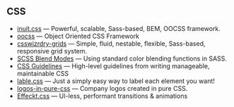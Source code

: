 ## CSS

- [inuit.css](https://github.com/csswizardry/inuit.css) — Powerful, scalable, Sass-based, BEM, OOCSS framework.
- [oocss](https://github.com/stubbornella/oocss) — Object Oriented CSS Framework
- [csswizrdry-grids](https://github.com/csswizardry/csswizardry-grids) — Simple, fluid, nestable, flexible, Sass-based, responsive grid system.
- [SCSS Blend Modes](https://github.com/heygrady/scss-blend-modes) — Using standard color blending functions in SASS.
- [CSS Guidelines](https://github.com/csswizardry/CSS-Guidelines) — High-level guidelines from writing manageable, maintainable CSS
- [lable.css](https://github.com/usablica/label.css) — Just a simply easy way to label each element you want!
- [logos-in-pure-css](https://github.com/bchanx/logos-in-pure-css) — Company logos created in pure CSS.
- [Effeckt.css](https://github.com/h5bp/Effeckt.css) — UI-less, performant transitions & animations